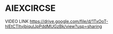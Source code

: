# AIEXCIRCSE


VIDEO LINK 
https://drive.google.com/file/d/1TxOoT-hlEtCTItvjbiqulJpPddMUGzBk/view?usp=sharing
